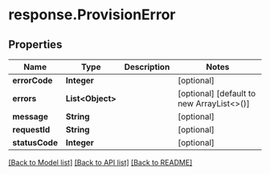 # response.ProvisionError

## Properties
Name | Type | Description | Notes
------------ | ------------- | ------------- | -------------
**errorCode** | **Integer** |  | [optional] 
**errors** | **List&lt;Object&gt;** |  | [optional] [default to new ArrayList<>()]
**message** | **String** |  | [optional] 
**requestId** | **String** |  | [optional] 
**statusCode** | **Integer** |  | [optional] 

[[Back to Model list]](../README.md#documentation-for-models) [[Back to API list]](../README.md#documentation-for-api-endpoints) [[Back to README]](../README.md)


